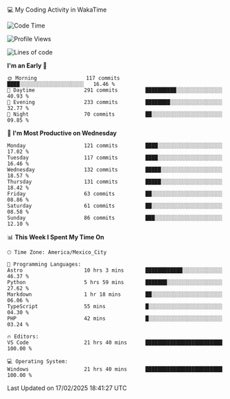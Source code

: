 💻 My Coding Activity in WakaTime
<!--START_SECTION:waka-->
![Code Time](http://img.shields.io/badge/Code%20Time-240%20hrs%205%20mins-blue)

![Profile Views](http://img.shields.io/badge/Profile%20Views-1-blue)

![Lines of code](https://img.shields.io/badge/From%20Hello%20World%20I%27ve%20Written-1.8%20million%20lines%20of%20code-blue)

**I'm an Early 🐤** 

```text
🌞 Morning                117 commits         ████░░░░░░░░░░░░░░░░░░░░░   16.46 % 
🌆 Daytime                291 commits         ██████████░░░░░░░░░░░░░░░   40.93 % 
🌃 Evening                233 commits         ████████░░░░░░░░░░░░░░░░░   32.77 % 
🌙 Night                  70 commits          ██░░░░░░░░░░░░░░░░░░░░░░░   09.85 % 
```
📅 **I'm Most Productive on Wednesday** 

```text
Monday                   121 commits         ████░░░░░░░░░░░░░░░░░░░░░   17.02 % 
Tuesday                  117 commits         ████░░░░░░░░░░░░░░░░░░░░░   16.46 % 
Wednesday                132 commits         █████░░░░░░░░░░░░░░░░░░░░   18.57 % 
Thursday                 131 commits         █████░░░░░░░░░░░░░░░░░░░░   18.42 % 
Friday                   63 commits          ██░░░░░░░░░░░░░░░░░░░░░░░   08.86 % 
Saturday                 61 commits          ██░░░░░░░░░░░░░░░░░░░░░░░   08.58 % 
Sunday                   86 commits          ███░░░░░░░░░░░░░░░░░░░░░░   12.10 % 
```


📊 **This Week I Spent My Time On** 

```text
🕑︎ Time Zone: America/Mexico_City

💬 Programming Languages: 
Astro                    10 hrs 3 mins       ████████████░░░░░░░░░░░░░   46.37 % 
Python                   5 hrs 59 mins       ███████░░░░░░░░░░░░░░░░░░   27.62 % 
Markdown                 1 hr 18 mins        ██░░░░░░░░░░░░░░░░░░░░░░░   06.06 % 
TypeScript               55 mins             █░░░░░░░░░░░░░░░░░░░░░░░░   04.30 % 
PHP                      42 mins             █░░░░░░░░░░░░░░░░░░░░░░░░   03.24 % 

🔥 Editors: 
VS Code                  21 hrs 40 mins      █████████████████████████   100.00 % 

💻 Operating System: 
Windows                  21 hrs 40 mins      █████████████████████████   100.00 % 
```


 Last Updated on 17/02/2025 18:41:27 UTC
<!--END_SECTION:waka-->
